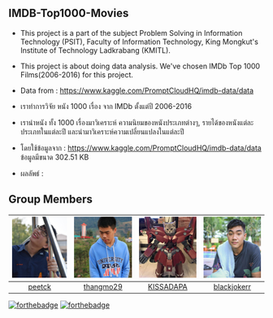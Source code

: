 ## IMDB-Top1000-Movies
* This project is a part of the subject Problem Solving in Information Technology (PSIT), Faculty of Information Technology, King Mongkut's   Institute of Technology Ladkrabang (KMITL).

* This project is about doing data analysis. We've chosen IMDb Top 1000 Films(2006-2016) for this project.

* Data from : https://www.kaggle.com/PromptCloudHQ/imdb-data/data

* เราทำการวิจัย หนัง 1000 เรื่อง จาก IMDb ตั้งแต่ปี 2006-2016

* เรานำหนัง ทั้ง 1000 เรื่องมาวิเคราะห์ ความนิยมของหนังประเภทต่างๆ, รายได้ของหนังแต่ละประเภทในแต่ละปี และนำมาวิเคราะห์ความเปลี่ยนแปลงในแต่ละปี

* โดยใช้ข้อมูลจาก : https://www.kaggle.com/PromptCloudHQ/imdb-data/data ข้อมูลมีขนาด 302.51 KB

* ผลลัพธ์ : 

## Group Members
 |<img src="Web/assets/team/01.jpg" width="120px" height="120px">|<img src="Web/assets/team/04.jpg" width="120px" height="120px">|<img src="Web/assets/team/03.jpg" width="120px" height="120px">|<img src="Web/assets/team/02.jpg" width="120px" height="120px">|
|:---:|:---:|:---:|:---:|
|[peetck](https://github.com/peetck)|[thangmo29](https://github.com/thangmo29)|[KISSADAPA](https://github.com/KISSADAPA)|[blackjokerr](https://github.com/blackjokerrr)|ศรัณย์<br>ยันตะบุษย์|วรภัทร<br>ภัทรเมธาวรกุล|กฤษฎาภา<br>ง่วนจร|ศิรวิทย์<br>ยอดจิตร|

[![forthebadge](https://forthebadge.com/images/badges/made-with-python.svg)](https://forthebadge.com)
[![forthebadge](https://forthebadge.com/images/badges/built-with-love.svg)](https://forthebadge.com)
